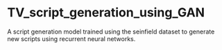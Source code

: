 # TV_script_generation_using_GAN

A script generation model trained using the seinfield dataset to generate new scripts using recurrent neural networks.
